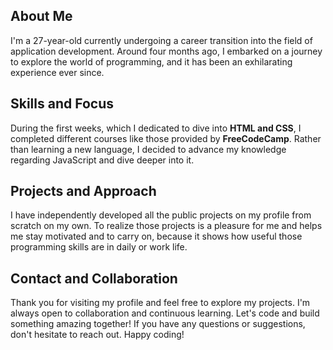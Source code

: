 ## About Me
I'm a 27-year-old currently undergoing a career transition into the field of application development. Around four months ago, I embarked on a journey to explore the world of programming, and it has been an exhilarating experience ever since.

## Skills and Focus
During the first weeks, which I dedicated to dive into **HTML and CSS**, I completed different courses like those provided by **FreeCodeCamp**. Rather than learning a new language, I decided to advance my knowledge regarding JavaScript and dive deeper into it.

## Projects and Approach
I have independently developed all the public projects on my profile from scratch on my own.
To realize those projects is a pleasure for me and helps me stay motivated and to carry on, because it shows how useful those programming skills are in daily or work life. 

## Contact and Collaboration
Thank you for visiting my profile and feel free to explore my projects. I'm always open to collaboration and continuous learning. Let's code and build something amazing together! If you have any questions or suggestions, don't hesitate to reach out. Happy coding!



<!--
**Fubge/Fubge** is a ✨ _special_ ✨ repository because its `README.md` (this file) appears on your GitHub profile.

Here are some ideas to get you started:

- 🔭 I’m currently working on ...
- 🌱 I’m currently learning ...
- 👯 I’m looking to collaborate on ...
- 🤔 I’m looking for help with ...
- 💬 Ask me about ...
- 📫 How to reach me: ...
- 😄 Pronouns: ...
- ⚡ Fun fact: ...
-->
